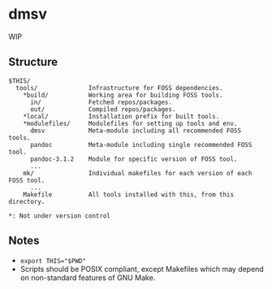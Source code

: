 
dmsv
====

WIP

Structure
---------

```
$THIS/
  tools/              Infrastructure for FOSS dependencies.
    *build/           Working area for building FOSS tools.
      in/             Fetched repos/packages.
      out/            Compiled repos/packages.
    *local/           Installation prefix for built tools.
    *modulefiles/     Modulefiles for setting up tools and env.
      dmsv            Meta-module including all recommended FOSS tools.
      pandoc          Meta-module including single recommended FOSS tool.
      pandoc-3.1.2    Module for specific version of FOSS tool.
      ...
    mk/               Individual makefiles for each version of each FOSS tool.
      ...
    Makefile          All tools installed with this, from this directory.

*: Not under version control
```


Notes
-----

- `export THIS="$PWD"`
- Scripts should be POSIX compliant, except Makefiles which may depend on
  non-standard features of GNU Make.
